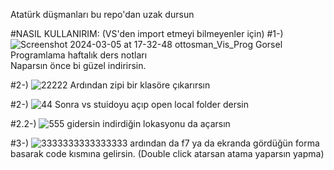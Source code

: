 Atatürk düşmanları bu repo'dan uzak dursun

#NASIL KULLANIRIM: (VS'den import etmeyi bilmeyenler için)
#1-) ![Screenshot 2024-03-05 at 17-32-48 ottosman_Vis_Prog Gorsel Programlama haftalık ders notları](https://github.com/ottosman/Vis_Prog/assets/90345196/cc00d691-f5ef-4722-9cca-de21381f5728)
Naparsın önce bi güzel indirirsin. 

#2-)  ![22222](https://github.com/ottosman/Vis_Prog/assets/90345196/0fb3c6ab-ac96-4d04-b7a6-714f36751864)
Ardından zipi bir klasöre çıkarırsın

#2-) ![44](https://github.com/ottosman/Vis_Prog/assets/90345196/9d4b9a5f-dc35-4e6d-b9f6-7d90c41cf43f)
Sonra vs stuidoyu açıp open local folder dersin

#2.2-) ![555](https://github.com/ottosman/Vis_Prog/assets/90345196/24268109-5d41-4660-ab78-dc5bd7d09eb8)
gidersin indirdiğin lokasyonu da açarsın

#3-) ![3333333333333333](https://github.com/ottosman/Vis_Prog/assets/90345196/b3a2f232-ee20-48ce-a101-221cd226c1b7)
ardından da f7 ya da ekranda gördüğün  forma basarak code kısmına gelirsin. (Double click atarsan atama yaparsın yapma)

